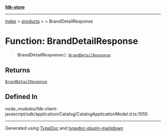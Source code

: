 [**fdk-store**](../../../README.md)
***

[Index](../../../API.md) > [products](../../README.md) > [<internal>](../README.md) > BrandDetailResponse

# Function: BrandDetailResponse

> **BrandDetailResponse**(): [`BrandDetailResponse`](../type-aliases/type-alias.BrandDetailResponse.md)

## Returns

[`BrandDetailResponse`](../type-aliases/type-alias.BrandDetailResponse.md)

## Defined In

node\_modules/fdk-client-javascript/sdk/application/Catalog/CatalogApplicationModel.d.ts:1055

***
Generated using [TypeDoc](https://typedoc.org/) and [typedoc-plugin-markdown](https://www.npmjs.com/package/typedoc-plugin-markdown)
